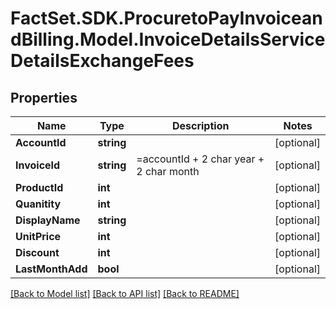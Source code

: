 # FactSet.SDK.ProcuretoPayInvoiceandBilling.Model.InvoiceDetailsServiceDetailsExchangeFees

## Properties

Name | Type | Description | Notes
------------ | ------------- | ------------- | -------------
**AccountId** | **string** |  | [optional] 
**InvoiceId** | **string** | &#x3D;accountId + 2 char year + 2 char month | [optional] 
**ProductId** | **int** |  | [optional] 
**Quanitity** | **int** |  | [optional] 
**DisplayName** | **string** |  | [optional] 
**UnitPrice** | **int** |  | [optional] 
**Discount** | **int** |  | [optional] 
**LastMonthAdd** | **bool** |  | [optional] 

[[Back to Model list]](../README.md#documentation-for-models) [[Back to API list]](../README.md#documentation-for-api-endpoints) [[Back to README]](../README.md)


